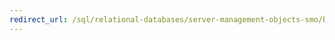 ```yaml
---
redirect_url: /sql/relational-databases/server-management-objects-smo/backward-compatibility-in-smo?toc=%2fsql%2frelational-databases%2fserver-management-objects-smo%2ftoc.json
---
```

